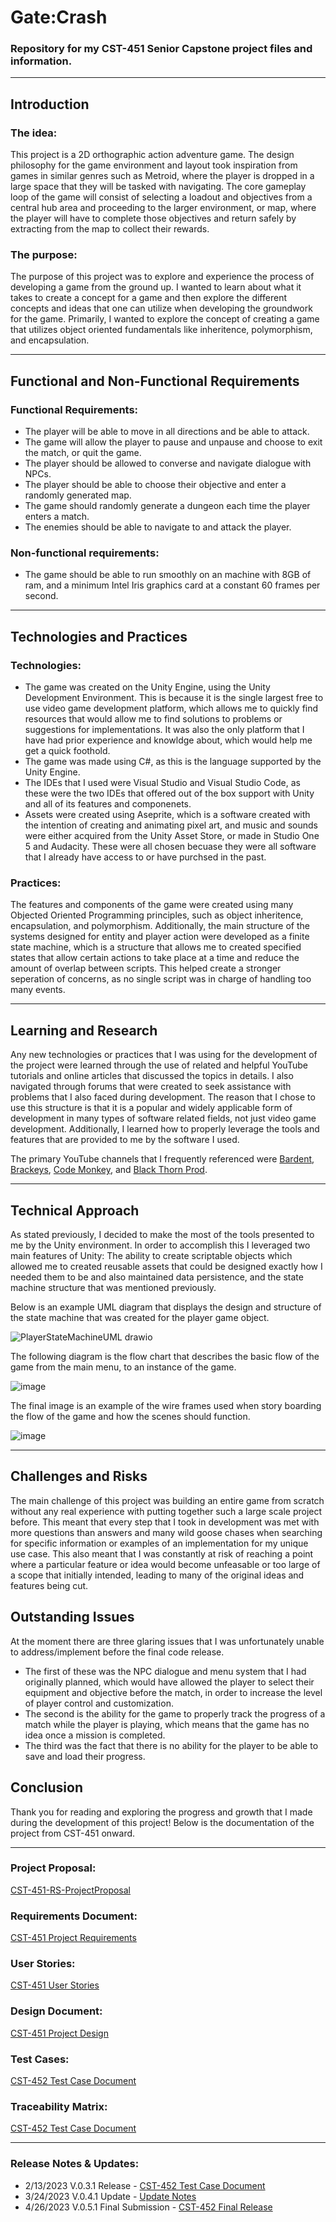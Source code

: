 # Gate:Crash
### Repository for my CST-451 Senior Capstone project files and information.

<hr/>

## Introduction

### The idea:

This project is a 2D orthographic action adventure game. The design philosophy for the game environment and layout took inspiration from games in similar genres such as Metroid, where the player is dropped in a large space that they will be tasked with navigating. The core gameplay loop of the game will consist of selecting a loadout and objectives from a central hub area and proceeding to the larger environment, or map, where the player will have to complete those objectives and return safely by extracting from the map to collect their rewards. 

### The purpose:

The purpose of this project was to explore and experience the process of developing a game from the ground up. I wanted to learn about what it takes to create a concept for a game and then explore the different concepts and ideas that one can utilize when developing the groundwork for the game. Primarily, I wanted to explore the concept of creating a game that utilizes object oriented fundamentals like inheritence, polymorphism, and encapsulation.

<hr/>

## Functional and Non-Functional Requirements

### Functional Requirements:

- The player will be able to move in all directions and be able to attack.
- The game will allow the player to pause and unpause and choose to exit the match, or quit the game.
- The player should be allowed to converse and navigate dialogue with NPCs.
- The player should be able to choose their objective and enter a randomly generated map.
- The game should randomly generate a dungeon each time the player enters a match.
- The enemies should be able to navigate to and attack the player.

### Non-functional requirements:

- The game should be able to run smoothly on an machine with 8GB of ram, and a minimum Intel Iris graphics card at a constant 60 frames per second.

<hr/>

## Technologies and Practices

### Technologies:

- The game was created on the Unity Engine, using the Unity Development Environment. This is because it is the single largest free to use video game development platform, which allows me to quickly find resources that would allow me to find solutions to problems or suggestions for implementations. It was also the only platform that I have had prior experience and knowldge about, which would help me get a quick foothold.
- The game was made using C#, as this is the language supported by the Unity Engine.
- The IDEs that I used were Visual Studio and Visual Studio Code, as these were the two IDEs that offered out of the box support with Unity and all of its features and componenets.
- Assets were created using Aseprite, which is a software created with the intention of creating and animating pixel art, and music and sounds were either acquired from the Unity Asset Store, or made in Studio One 5 and Audacity. These were all chosen becuase they were all software that I already have access to or have purchsed in the past.

### Practices:

The features and components of the game were created using many Objected Oriented Programming principles, such as object inheritence, encapsulation, and polymorphism. Additionally, the main structure of the systems designed for entity and player action were developed as a finite state machine, which is a structure that allows me to created specified states that allow certain actions to take place at a time and reduce the amount of overlap between scripts. This helped create a stronger seperation of concerns, as no single script was in charge of handling too many events.

<hr/>

## Learning and Research

Any new technologies or practices that I was using for the development of the project were learned through the use of related and helpful YouTube tutorials and online articles that discussed the topics in details. I also navigated through forums that were created to seek assistance with problems that I also faced during development. The reason that I chose to use this structure is that it is a popular and widely applicable form of development in many types of software related fields, not just video game development. Additionally, I learned how to properly leverage the tools and features that are provided to me by the software I used.

The primary YouTube channels that I frequently referenced were [Bardent](https://www.youtube.com/@Bardent), [Brackeys](https://www.youtube.com/@Brackeys), [Code Monkey](https://www.youtube.com/@CodeMonkeyUnity), and [Black Thorn Prod](https://www.youtube.com/@Blackthornprod).

<hr/>

## Technical Approach

As stated previously, I decided to make the most of the tools presented to me by the Unity environment. In order to accomplish this I leveraged two main features of Unity: The ability to create scriptable objects which allowed me to created reusable assets that could be designed exactly how I needed them to be and also maintained data persistence, and the state machine structure that was mentioned previously.

Below is an example UML diagram that displays the design and structure of the state machine that was created for the player game object.

![PlayerStateMachineUML drawio](https://user-images.githubusercontent.com/91548925/235070758-0da7391f-cc76-4190-814f-b2381e856ee1.png)

The following diagram is the flow chart that describes the basic flow of the game from the main menu, to an instance of the game.

![image](https://user-images.githubusercontent.com/91548925/235071217-bf3aa771-7edc-4d74-a3c2-917d0b5655c6.png)

The final image is an example of the wire frames used when story boarding the flow of the game and how the scenes should function.

![image](https://user-images.githubusercontent.com/91548925/235071352-e29076ef-74a3-47fe-809c-f56ffbdc0bfe.png)

<hr/>

## Challenges and Risks

The main challenge of this project was building an entire game from scratch without any real experience with putting together such a large scale project before. This meant that every step that I took in development was met with more questions than answers and many wild goose chases when searching for specific information or examples of an implementation for my unique use case. This also meant that I was constantly at risk of reaching a point where a particular feature or idea would become unfeasable or too large of a scope that initially intended, leading to many of the original ideas and features being cut.

## Outstanding Issues

At the moment there are three glaring issues that I was unfortunately unable to address/implement before the final code release.

- The first of these was the NPC dialogue and menu system that I had originally planned, which would have allowed the player to select their equipment and objective before the match, in order to increase the level of player control and customization.
- The second is the ability for the game to properly track the progress of a match while the player is playing, which means that the game has no idea once a mission is completed.
- The third was the fact that there is no ability for the player to be able to save and load their progress.

## Conclusion

Thank you for reading and exploring the progress and growth that I made during the development of this project! Below is the documentation of the project from CST-451 onward.

<hr/>

### Project Proposal:

<a href="Documentation/CST-451-RS-ProjectProposal.pdf">CST-451-RS-ProjectProposal</a>

### Requirements Document:

<a href="Documentation/CST-451 Project Requirements.pdf">CST-451 Project Requirements</a>

### User Stories:

<a href="Documentation/CST-452 User Stories.xls">CST-451 User Stories</a>

### Design Document:

<a href="Documentation/CST-451 Project Design.pdf">CST-451 Project Design</a>

### Test Cases:

<a href="Documentation/CST-452 Test Cases.xls">CST-452 Test Case Document</a>

### Traceability Matrix:

<a href="Documentation/CST-452 Traceability Matrix.xls">CST-452 Test Case Document</a>

<hr/>

### Release Notes & Updates:

- 2/13/2023 V.0.3.1 Release - <a href="Documentation/Milestone 1 - Release Notes 0.3.1.pdf">CST-452 Test Case Document</a>
- 3/24/2023 V.0.4.1 Update - <a href="Documentation/v0-4-1-notes.md">Update Notes</a>
- 4/26/2023 V.0.5.1 Final Submission - <a href="Documentation/Milestone 3 - Release Notes 1.0.0.pdf">CST-452 Final Release<a/>

